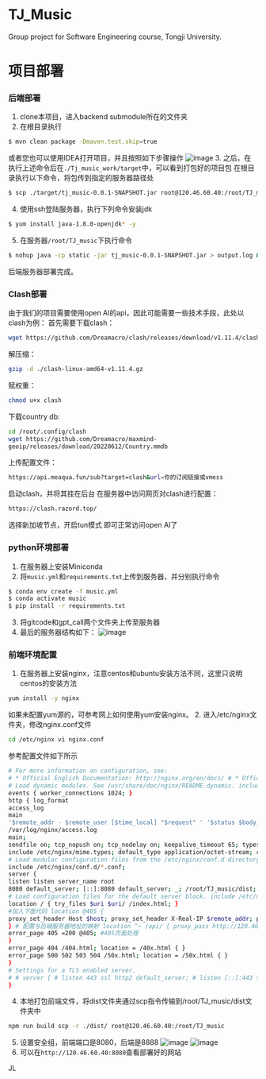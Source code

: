 # TJ_Music
Group project for Software Engineering course, Tongji University.
# 项目部署
### 后端部署
1. clone本项目，进入backend submodule所在的文件夹
2. 在根目录执行
  ```bash
  $ mvn clean package -Dmaven.test.skip=true
  ```
  或者您也可以使用IDEA打开项目，并且按照如下步骤操作
  ![image](https://github.com/Chtholly17/TJ_Music/assets/82920537/3b17d0af-c6af-4bb7-bbae-66dbd6abd936)
3. 之后，在执行上述命令后在`./Tj_music_work/target`中，可以看到打包好的项目包
    在根目录执行以下命令，将包传到指定的服务器路径处
  ```bash
  $ scp ./target/tj_music-0.0.1-SNAPSHOT.jar root@120.46.60.40:/root/TJ_music
  ```
4. 使用ssh登陆服务器，执行下列命令安装jdk
  ```bash
  $ yum install java-1.8.0-openjdk* -y
  ```
5. 在服务器`/root/TJ_music`下执行命令
  ```bash
  $ nohup java -cp static -jar tj_music-0.0.1-SNAPSHOT.jar > output.log &
  ```
  后端服务器部署完成。
### Clash部署
由于我们的项目需要使用open AI的api，因此可能需要一些技术手段，此处以clash为例：
首先需要下载clash：
```bash
wget https://github.com/Dreamacro/clash/releases/download/v1.11.4/clash-linux-amd64-v1.11.4.gz
```
解压缩：
```bash
gzip -d ./clash-linux-amd64-v1.11.4.gz
```
赋权重：
```bash
chmod u+x clash
```
下载country db:
```bash
cd /root/.config/clash
wget https://github.com/Dreamacro/maxmind-
geoip/releases/download/20220612/Country.mmdb
```
上传配置文件：
```bash
https://api.meaqua.fun/sub?target=clash&url=你的订阅链接或vmess
```
启动clash，并将其挂在后台 在服务器中访问网页对clash进行配置：
```bash
https://clash.razord.top/
```
选择新加坡节点，开启tun模式 即可正常访问open AI了
### python环境部署
1. 在服务器上安装Miniconda
2. 将`music.yml`和`requirements.txt`上传到服务器，并分别执行命令
  ```bash
  $ conda env create -f music.yml 
  $ conda activate music 
  $ pip install -r requirements.txt
  ```
3. 将gitcode和gpt_call两个文件夹上传至服务器
4. 最后的服务器结构如下：
![image](https://github.com/Chtholly17/TJ_Music/assets/82920537/d1f16161-961a-468d-8625-49c261f734d3)
### 前端环境配置
1. 在服务器上安装nginx，注意centos和ubuntu安装方法不同，这里只说明centos的安装方法
```bash
yum install -y nginx
```
如果未配置yum源的，可参考网上如何使用yum安装nginx。 
2. 进入/etc/nginx文件夹，修改nginx.conf文件
```bash
cd /etc/nginx vi nginx.conf
```
参考配置文件如下所示
```bash
# For more information on configuration, see:
# * Official English Documentation: http://nginx.org/en/docs/ # * Official Russian Documentation: http://nginx.org/ru/docs/ user root; worker_processes auto; error_log /var/log/nginx/error.log; pid /run/nginx.pid;
# Load dynamic modules. See /usr/share/doc/nginx/README.dynamic. include /usr/share/nginx/modules/*.conf;
events { worker_connections 1024; }
http { log_format
access_log
main
'$remote_addr - $remote_user [$time_local] "$request" ' '$status $body_bytes_sent "$http_referer" ' '"$http_user_agent" "$http_x_forwarded_for"';
/var/log/nginx/access.log
main;
sendfile on; tcp_nopush on; tcp_nodelay on; keepalive_timeout 65; types_hash_max_size 2048;
include /etc/nginx/mime.types; default_type application/octet-stream; client_max_body_size 200M;
# Load modular configuration files from the /etc/nginx/conf.d directory. # See http://nginx.org/en/docs/ngx_core_module.html#include # for more information.
include /etc/nginx/conf.d/*.conf;
server {
listen listen server_name root
8080 default_server; [::]:8080 default_server; _; /root/TJ_music/dist;
# Load configuration files for the default server block. include /etc/nginx/default.d/*.conf;
location / { try_files $uri $uri/ /index.html; }
#加入下面代码 location @405 {
proxy_set_header Host $host; proxy_set_header X-Real-IP $remote_addr; proxy_set_header X-Forwarded-For $proxy_add_x_forwarded_for; #ip为后端服务地址 proxy_pass http://120.46.60.40:8888$request_uri ;
} # 配置与后端服务器地址的映射 location ^~ /api/ { proxy_pass http://120.46.60.40:8888/;
error_page 405 =200 @405; #405页面处理
}
error_page 404 /404.html; location = /40x.html { }
error_page 500 502 503 504 /50x.html; location = /50x.html { }
}
# Settings for a TLS enabled server.
# # server { # listen 443 ssl http2 default_server; # listen [::]:443 ssl http2 default_server; # server_name _; # root /usr/share/nginx/html; # # ssl_certificate "/etc/pki/nginx/server.crt"; # ssl_certificate_key "/etc/pki/nginx/private/server.key"; # ssl_session_cache shared:SSL:1m; # ssl_session_timeout 10m; # ssl_ciphers PROFILE=SYSTEM; # ssl_prefer_server_ciphers on; # # # Load configuration files for the default server block. # include /etc/nginx/default.d/*.conf; # # location / { # } # # error_page 404 /404.html; # location = /40x.html { # } # # error_page 500 502 503 504 /50x.html; # location = /50x.html { # } # }
}
```
4. 本地打包前端文件，将dist文件夹通过scp指令传输到/root/TJ_music/dist文件夹中
```bash
npm run build scp -r ./dist/ root@120.46.60.40:/root/TJ_music
```
5. 设置安全组，前端端口是8080，后端是8888
![image](https://github.com/Chtholly17/TJ_Music/assets/82920537/c63dc7ba-d2b2-48ac-99d7-50317d80c5f9)
![image](https://github.com/Chtholly17/TJ_Music/assets/82920537/fe5297cb-f8d7-4aaf-99c2-51dab863775f)
6. 可以在`http://120.46.60.40:8080`查看部署好的网站

JL
